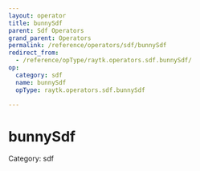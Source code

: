 ```yaml
---
layout: operator
title: bunnySdf
parent: Sdf Operators
grand_parent: Operators
permalink: /reference/operators/sdf/bunnySdf
redirect_from:
  - /reference/opType/raytk.operators.sdf.bunnySdf/
op:
  category: sdf
  name: bunnySdf
  opType: raytk.operators.sdf.bunnySdf

---
```


# bunnySdf

Category: sdf

